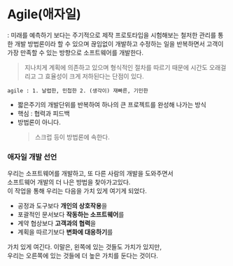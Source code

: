 # Agile(애자일)
: 미래를 예측하기 보다는 주기적으로 제작 프로토타입을 시험해보는 철저한 관리를 통한 개발 방법론이라 할 수 있으며 끊임없이 개발하고 수정하는 일을 반복하면서 고객이 가장 만족할 수 있는 방향으로 소프트웨어를 개발한다.
> 지나치게 계획에 의존하고 있으며 형식적인 절차를 따르기 때문에 시간도 오래걸리고 그 효율성이 크게 저하된다는 단점이 있다.

`agile : 1. 날렵한, 민첩한 2. (생각이) 재빠른, 기민한`
- 짧은주기의 개발단위를 반복하여 하나의 큰 프로젝트를 완성해 나가는 방식
- 핵심 : 협력과 피드백
- 방법론이 아니다.  
  >스크럽 등이 방법론에 속한다.

### 애자일 개발 선언
우리는 소프트웨어를 개발하고, 또 다른 사람의 개발을 도와주면서  
소프트웨어 개발의 더 나은 방법을 찾아가고있다.  
이 작업을 통해 우리는 다음을 가치 있게 여기게 되었다.  
- 공정과 도구보다 **개인의 상호작용**을
- 포괄적인 문서보다 **작동하는 소프트웨어**를
- 계약 협상보다 **고객과의 협력**을
- 계획을 따르기보다 **변화에 대응하기**를

가치 있게 여긴다. 이말은, 왼쪽에 있는 것들도 가치가 있지만,  
우리는 오른쪽에 있는 것들에 더 높은 가치를 둔다는 것이다.